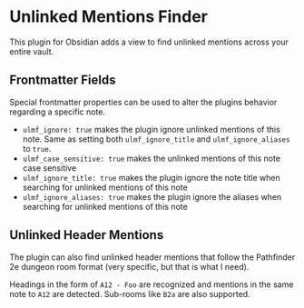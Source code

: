 # Unlinked Mentions Finder

This plugin for Obsidian adds a view to find unlinked mentions across your entire vault.

## Frontmatter Fields

Special frontmatter properties can be used to alter the plugins behavior regarding a specific note.

- `ulmf_ignore: true` makes the plugin ignore unlinked mentions of this note. Same as setting both `ulmf_ignore_title` and `ulmf_ignore_aliases` to `true`.
- `ulmf_case_sensitive: true` makes the unlinked mentions of this note case sensitive
- `ulmf_ignore_title: true` makes the plugin ignore the note title when searching for unlinked mentions of this note
- `ulmf_ignore_aliases: true` makes the plugin ignore the aliases when searching for unlinked mentions of this note

## Unlinked Header Mentions

The plugin can also find unlinked header mentions that follow the Pathfinder 2e dungeon room format (very specific, but that is what I need).

Headings in the form of `A12 - Foo` are recognized and mentions in the same note to `A12` are detected. Sub-rooms like `B2a` are also supported.